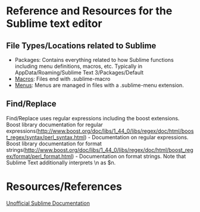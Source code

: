 # Reference and Resources for the Sublime text editor

## File Types/Locations related to Sublime
* Packages: Contains everything related to how Sublime functions including menu definitions, macros, etc.  Typically in AppData/Roaming/Sublime Text 3/Packages/Default
* [Macros]: Files end with .sublime-macro
* [Menus]: Menus are managed in files with a .sublime-menu extension.

## Find/Replace
Find/Replace uses regular expressions including the boost extensions.
Boost library documentation for regular expressions(http://www.boost.org/doc/libs/1_44_0/libs/regex/doc/html/boost_regex/syntax/perl_syntax.html) - Documentation on regular expressions.
Boost library documentation for format strings(http://www.boost.org/doc/libs/1_44_0/libs/regex/doc/html/boost_regex/format/perl_format.html) - Documentation on format strings. Note that Sublime Text additionally interprets \n as $n.

# Resources/References
[Unofficial Sublime Documentation](http://docs.sublimetext.info/en/latest/index.html)

[comment]: # (reference links for this page)
[Macros]: Macros/
[Menus]: Menus/

